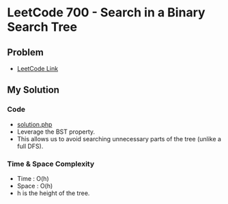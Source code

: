 # LeetCode 700 - Search in a Binary Search Tree

## Problem  
- [LeetCode Link](https://leetcode.com/problems/search-in-a-binary-search-tree/)

## My Solution

### Code
- [solution.php](./solution.php)
- Leverage the BST property.
- This allows us to avoid searching unnecessary parts of the tree (unlike a full DFS).

### Time & Space Complexity
- Time  : O(h)
- Space : O(h)
- h is the height of the tree.

